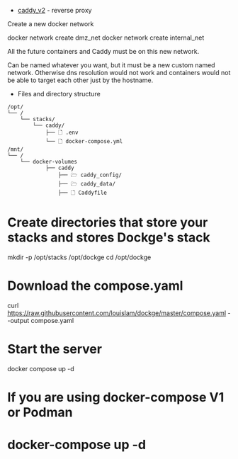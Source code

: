 * [caddy_v2](caddy_v2/) - reverse proxy

Create a new docker network

docker network create dmz_net
docker network create internal_net

All the future containers and Caddy must be on this new network.

Can be named whatever you want, but it must be a new custom named network. Otherwise dns resolution would not work and containers would not be able to target each other just by the hostname.

- Files and directory structure
```
/opt/
└── /
    └── stacks/
        └── caddy/
            ├── 🗋 .env
            └── 🗋 docker-compose.yml
/mnt/
└── /
    └── docker-volumes
            ├── caddy
                ├── 🗁 caddy_config/
                ├── 🗁 caddy_data/
                ├── 🗋 Caddyfile
```

# Create directories that store your stacks and stores Dockge's stack
mkdir -p /opt/stacks /opt/dockge
cd /opt/dockge

# Download the compose.yaml
curl https://raw.githubusercontent.com/louislam/dockge/master/compose.yaml --output compose.yaml

# Start the server
docker compose up -d

# If you are using docker-compose V1 or Podman
# docker-compose up -d